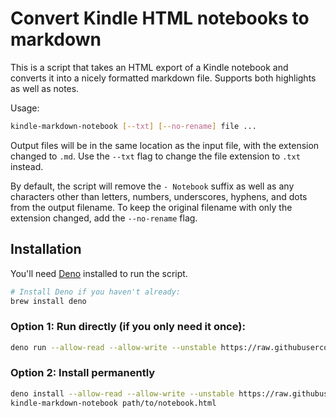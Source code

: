 # Convert Kindle HTML notebooks to markdown

This is a script that takes an HTML export of a Kindle notebook and converts it into a nicely formatted markdown file. Supports both highlights as well as notes.

Usage:

```sh
kindle-markdown-notebook [--txt] [--no-rename] file ...
```

Output files will be in the same location as the input file, with the extension changed to `.md`. Use the `--txt` flag to change the file extension to `.txt` instead.

By default, the script will remove the `- Notebook` suffix as well as any characters other than letters, numbers, underscores, hyphens, and dots from the output filename. To keep the original filename with only the extension changed, add the `--no-rename` flag.

## Installation

You'll need [Deno](https://deno.land) installed to run the script.

```sh
# Install Deno if you haven't already:
brew install deno
```

### Option 1: Run directly (if you only need it once):

```sh
deno run --allow-read --allow-write --unstable https://raw.githubusercontent.com/andreasphil/kindle-markdown-notebook/main/kindle-markdown-notebook.js path/to/notebook.html
```

### Option 2: Install permanently

```sh
deno install --allow-read --allow-write --unstable https://raw.githubusercontent.com/andreasphil/kindle-markdown-notebook/main/kindle-markdown-notebook.js
kindle-markdown-notebook path/to/notebook.html
```

